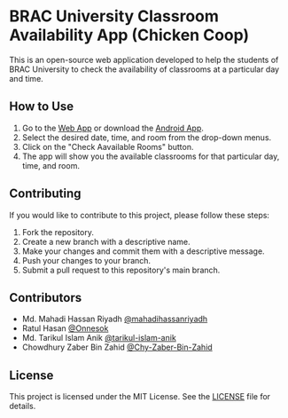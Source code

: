 # BRAC University Classroom Availability App (Chicken Coop)
This is an open-source web application developed to help the students of BRAC University to check the availability of classrooms at a particular day and time.

## How to Use
1. Go to the [Web App](https://chicken-coop.vercel.app/) or download the [Android App](https://github.com/mahadihassanriyadh/chicken-coop/raw/main/Chicken-coop-app/apk%20file/chicken-coop.apk).
2. Select the desired date, time, and room from the drop-down menus.
3. Click on the "Check Aavailable Rooms" button.
4. The app will show you the available classrooms for that particular day, time, and room.

## Contributing
If you would like to contribute to this project, please follow these steps:
1. Fork the repository.
2. Create a new branch with a descriptive name.
3. Make your changes and commit them with a descriptive message.
4. Push your changes to your branch.
5. Submit a pull request to this repository's main branch.

## Contributors
- Md. Mahadi Hassan Riyadh [@mahadihassanriyadh](https://github.com/mahadihassanriyadh)
- Ratul Hasan [@Onnesok](https://github.com/Onnesok)
- Md. Tarikul Islam Anik [@tarikul-islam-anik](https://github.com/tarikul-islam-anik)
- Chowdhury Zaber Bin Zahid [@Chy-Zaber-Bin-Zahid](https://github.com/Chy-Zaber-Bin-Zahid)

## License
This project is licensed under the MIT License. See the [LICENSE](https://github.com/mahadihassanriyadh/chicken-coop/blob/main/LICENSE) file for details.
